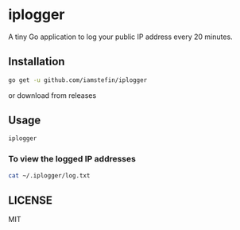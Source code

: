 # iplogger
A tiny Go application to log your public IP address every 20 minutes.

## Installation

```bash
go get -u github.com/iamstefin/iplogger
```
or download from releases

## Usage

```bash
iplogger
```
### To view the logged IP addresses
```bash
cat ~/.iplogger/log.txt
```

## LICENSE
MIT
